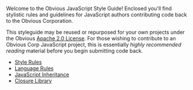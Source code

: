 Welcome to the Obvious JavaScript Style Guide! Enclosed you'll find stylistic rules and guidelines for JavaScript authors contributing code back to the Obvious Corporation.

This styleguide may be reused or repurposed for your own projects under the Obvious [Apache 2.0 License](https://github.com/Obvious/open-source/blob/master/apache-license-2.0.md). For those wishing to contribute to an Obvious Corp JavaScript project, this is essentially *highly recommended reading* material before you begin submitting code back.

  * [Style Rules](style-rules.md)
  * [Language Rules](language-rules.md)
  * [JavaScript Inheritance](inheritance.md)
  * [Closure Library](closure-library.md)